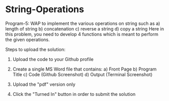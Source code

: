 # String-Operations

Program-5: WAP to implement the various operations on string such as a) length of string b) concatenation c) reverse a string d) copy a string
Here in this problem, you need to develop 4 functions which is meant to perform the given operations.

Steps to upload the solution:
1. Upload the code to your Github profile

2. Create a single MS Word file that contains:
a) Front Page
b) Program Title
c) Code (Github Screenshot)
d) Output (Terminal Screenshot)

3) Upload the "pdf" version only 

4) Click the "Turned In" button in order to submit the solution
